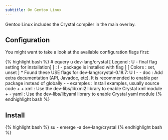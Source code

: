 ```yaml
---
subtitle: On Gentoo Linux
---
```


Gentoo Linux includes the Crystal compiler in the main overlay.

## Configuration

You might want to take a look at the available configuration flags first:

<div class="code_section">
{% highlight bash %}
# equery u dev-lang/crystal
[ Legend : U - final flag setting for installation]
[        : I - package is installed with flag     ]
[ Colors : set, unset                             ]
 * Found these USE flags for dev-lang/crystal-0.18.7:
 U I
 - - doc      : Add extra documentation (API, Javadoc, etc). It is recommended to enable per package instead of globally
 - - examples : Install examples, usually source code
 + + xml      : Use the dev-libs/libxml2 library to enable Crystal xml module
 + - yaml     : Use the dev-libs/libyaml library to enable Crystal yaml module
{% endhighlight bash %}
</div>

## Install

<div class="code_section">
{% highlight bash %}
su -
emerge -a dev-lang/crystal
{% endhighlight bash %}
</div>
